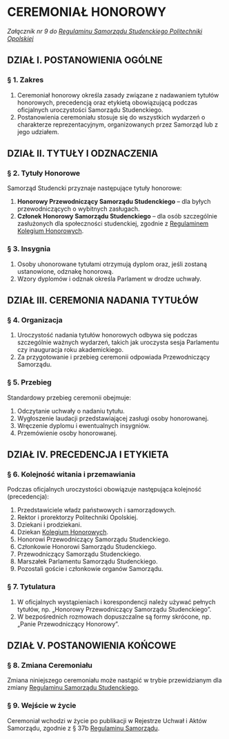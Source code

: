 ﻿# CEREMONIAŁ HONOROWY

*Załącznik nr 9 do [Regulaminu Samorządu Studenckiego Politechniki Opolskiej](01-regulamin-sspo.md)*

## DZIAŁ I. POSTANOWIENIA OGÓLNE

### § 1. Zakres
1. Ceremoniał honorowy określa zasady związane z nadawaniem tytułów honorowych, precedencją oraz etykietą obowiązującą podczas oficjalnych uroczystości Samorządu Studenckiego.
2. Postanowienia ceremoniału stosuje się do wszystkich wydarzeń o charakterze reprezentacyjnym, organizowanych przez Samorząd lub z jego udziałem.

## DZIAŁ II. TYTUŁY I ODZNACZENIA

### § 2. Tytuły Honorowe
Samorząd Studencki przyznaje następujące tytuły honorowe:
1. **Honorowy Przewodniczący Samorządu Studenckiego** – dla byłych przewodniczących o wybitnych zasługach.
2. **Członek Honorowy Samorządu Studenckiego** – dla osób szczególnie zasłużonych dla społeczności studenckiej, zgodnie z [Regulaminem Kolegium Honorowych](07-regulamin-kolegium-honorowych.md).

### § 3. Insygnia
1. Osoby uhonorowane tytułami otrzymują dyplom oraz, jeśli zostaną ustanowione, odznakę honorową.
2. Wzory dyplomów i odznak określa Parlament w drodze uchwały.

## DZIAŁ III. CEREMONIA NADANIA TYTUŁÓW

### § 4. Organizacja
1. Uroczystość nadania tytułów honorowych odbywa się podczas szczególnie ważnych wydarzeń, takich jak uroczysta sesja Parlamentu czy inauguracja roku akademickiego.
2. Za przygotowanie i przebieg ceremonii odpowiada Przewodniczący Samorządu.

### § 5. Przebieg
Standardowy przebieg ceremonii obejmuje:
1. Odczytanie uchwały o nadaniu tytułu.
2. Wygłoszenie laudacji przedstawiającej zasługi osoby honorowanej.
3. Wręczenie dyplomu i ewentualnych insygniów.
4. Przemówienie osoby honorowanej.

## DZIAŁ IV. PRECEDENCJA I ETYKIETA

### § 6. Kolejność witania i przemawiania
Podczas oficjalnych uroczystości obowiązuje następująca kolejność (precedencja):
1. Przedstawiciele władz państwowych i samorządowych.
2. Rektor i prorektorzy Politechniki Opolskiej.
3. Dziekani i prodziekani.
4. Dziekan [Kolegium Honorowych](07-regulamin-kolegium-honorowych.md).
5. Honorowi Przewodniczący Samorządu Studenckiego.
6. Członkowie Honorowi Samorządu Studenckiego.
7. Przewodniczący Samorządu Studenckiego.
8. Marszałek Parlamentu Samorządu Studenckiego.
9. Pozostali goście i członkowie organów Samorządu.

### § 7. Tytulatura
1. W oficjalnych wystąpieniach i korespondencji należy używać pełnych tytułów, np. „Honorowy Przewodniczący Samorządu Studenckiego”.
2. W bezpośrednich rozmowach dopuszczalne są formy skrócone, np. „Panie Przewodniczący Honorowy”.

## DZIAŁ V. POSTANOWIENIA KOŃCOWE

### § 8. Zmiana Ceremoniału
Zmiana niniejszego ceremoniału może nastąpić w trybie przewidzianym dla zmiany [Regulaminu Samorządu Studenckiego](01-regulamin-sspo.md).

### § 9. Wejście w życie
Ceremoniał wchodzi w życie po publikacji w Rejestrze Uchwał i Aktów Samorządu, zgodnie z § 37b [Regulaminu Samorządu](01-regulamin-sspo.md).



